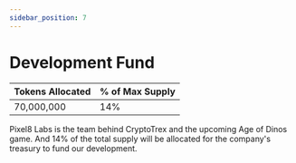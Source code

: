```yaml
---
sidebar_position: 7
---
```


# Development Fund

| Tokens Allocated | % of Max Supply |
| ---------------- | --------------- |
| 70,000,000       | 14%             |

Pixel8 Labs is the team behind CryptoTrex and the upcoming Age of Dinos game. And 14% of the total supply will be allocated for the company's treasury to fund our development.
